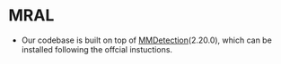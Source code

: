 # MRAL
- Our codebase is built on top of [MMDetection](https://github.com/open-mmlab/mmdetection)(2.20.0), which can be installed following the offcial instuctions.
